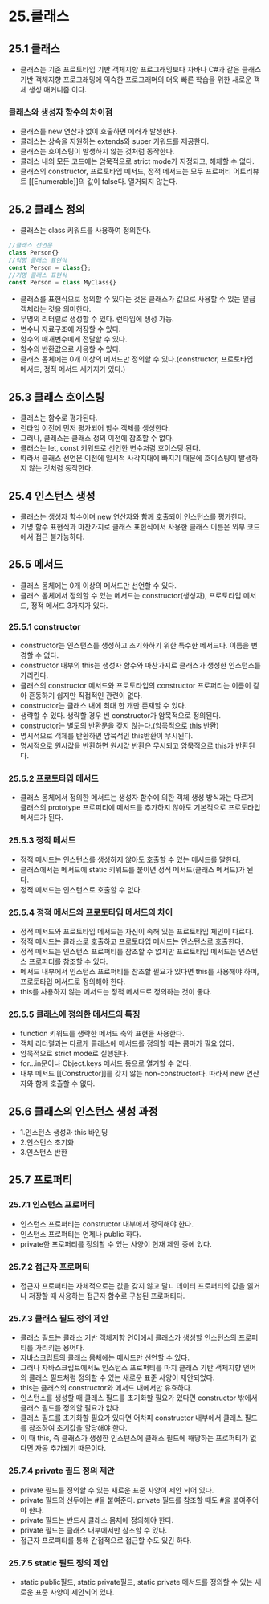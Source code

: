 # 25.클래스
## 25.1 클래스
- 클래스는 기존 프로토타입 기반 객체지향 프로그래밍보다 자바나 C#과 같은 클래스 기반 객체지향 프로그래밍에 익숙한 프로그래머의 더욱 빠른 학습을 위한 새로운 객체 생성 매커니즘 이다.
### 클래스와 생성자 함수의 차이점
- 클래스를 new 연산자 없이 호출하면 에러가 발생한다.
- 클래스는 상속을 지원하는 extends와 super 키워드를 제공한다.
- 클래스는 호이스팅이 발생하지 않는 것처럼 동작한다.
- 클래스 내의 모든 코드에는 암묵적으로 strict mode가 지정되고, 해체할 수 없다.
- 클래스의 constructor, 프로토타입 메서드, 정적 메서드는 모두 프로퍼티 어트리뷰트 [[Enumerable]]의 값이 false다. 열거되지 않는다.

## 25.2 클래스 정의
- 클래스는 class 키워드를 사용하여 정의한다.
```js
//클래스 선언문
class Person{}
//익명 클래스 표현식
const Person = class{};
//기명 클래스 표현식
const Person = class MyClass{}
```
- 클래스를 표현식으로 정의할 수 있다는 것은 클래스가 값으로 사용할 수 있는 일급 객체라는 것을 의미한다.
- 무명의 리터럴로 생성할 수 있다. 런타임에 생성 가능.
- 변수나 자료구조에 저장할 수 있다.
- 함수의 매개변수에게 전달할 수 있다.
- 함수의 반환값으로 사용할 수 있다.
- 클래스 몸체에는 0개 이상의 메서드만 정의할 수 있다.(constructor, 프로토타입 메서드, 정적 메서드 세가지가 있다.)

## 25.3 클래스 호이스팅
- 클래스는 함수로 평가된다.
- 런타임 이전에 먼저 평가되어 함수 객체를 생성한다.
- 그러나, 클래스는 클래스 정의 이전에 참조할 수 없다.
- 클래스는 let, const 키워드로 선언한 변수처럼 호이스팅 된다.
- 따라서 클래스 선언문 이전에 일시적 사각지대에 빠지기 때문에 호이스팅이 발생하지 않는 것처럼 동작한다.

## 25.4 인스턴스 생성
- 클래스는 생성자 함수이며 new 연산자와 함께 호출되어 인스턴스를 평가한다.
- 기명 함수 표현식과 마찬가지로 클래스 표현식에서 사용한 클래스 이름은 외부 코드에서 접근 불가능하다.

## 25.5 메서드
- 클래스 몸체에는 0개 이상의 메서드만 선언할 수 있다.
- 클래스 몸체에서 정의할 수 있는 메서드는 constructor(생성자), 프로토타입 메서드, 정적 메서드 3가지가 있다.

### 25.5.1 constructor
- constructor는 인스턴스를 생성하고 초기화하기 위한 특수한 메서드다. 이름을 변경할 수 없다.
- constructor 내부의 this는 생성자 함수와 마찬가지로 클래스가 생성한 인스턴스를 가리킨다.
- 클래스의 constructor 메서드와 프로토타입의 constructor 프로퍼티는 이름이 같아 혼동하기 쉽지만 직접적인 관련이 없다.
- constructor는 클래스 내에 최대 한 개만 존재할 수 있다.
- 생략할 수 있다. 생략할 경우 빈 constructor가 암묵적으로 정의된다.
- constructor는 별도의 반환문을 갖지 않는다.(암묵적으로 this 반환)
- 명시적으로 객체를 반환하면 암묵적인 this반환이 무시된다.
- 명시적으로 원시값을 반환하면 원시값 반환은 무시되고 암묵적으로 this가 반환된다.

### 25.5.2 프로토타입 메서드
- 클래스 몸체에서 정의한 메서드는 생성자 함수에 의한 객체 생성 방식과는 다르게 클래스의 prototype 프로퍼티에 메서드를 추가하지 않아도 기본적으로 프로토타입 메서드가 된다.

### 25.5.3 정적 메서드
- 정적 메서드는 인스턴스를 생성하지 않아도 호출할 수 있는 메서드를 말한다.
- 클래스에서는 메서드에 static 키워드를 붙이면 정적 메서드(클래스 메서드)가 된다.
- 정적 메서드는 인스턴스로 호출할 수 없다.

### 25.5.4 정적 메서드와 프로토타입 메서드의 차이
- 정적 메서드와 프로토타입 메서드는 자신이 속해 있는 프로토타입 체인이 다르다.
- 정적 메서드는 클래스로 호출하고 프로토타입 메서드는 인스턴스로 호출한다.
- 정적 메서드는 인스턴스 프로퍼티를 참조할 수 없지만 프로토타입 메서드는 인스턴스 프로퍼티를 참조할 수 있다.
- 메서드 내부에서 인스턴스 프로퍼티를 참조할 필요가 있다면 this를 사용해야 하며, 프로토타입 메서드로 정의해야 한다.
- this를 사용하지 않는 메서드는 정적 메서드로 정의하는 것이 좋다.

### 25.5.5 클래스에 정의한 메서드의 특징
- function 키워드를 생략한 메서드 축약 표현을 사용한다.
- 객체 리터럴과는 다르게 클래스에 메서드를 정의할 때는 콤마가 필요 없다.
- 암묵적으로 strict mode로 실행된다.
- for...in문이나 Object.keys 메서드 등으로 열거할 수 없다.
- 내부 메서드 [[Constructor]]를 갖지 않는 non-constructor다. 따라서 new 연산자와 함께 호출할 수 없다.


## 25.6 클래스의 인스턴스 생성 과정
- 1.인스턴스 생성과 this 바인딩
- 2.인스턴스 초기화
- 3.인스턴스 반환

## 25.7 프로퍼티
### 25.7.1 인스턴스 프로퍼티
- 인스턴스 프로퍼티는 constructor 내부에서 정의해야 한다.
- 인스턴스 프로퍼티는 언제나 public 하다.
- private한 프로퍼티를 정의할 수 있는 사양이 현재 제안 중에 있다.

### 25.7.2 접근자 프로퍼티
- 접근자 프로퍼티는 자체적으로는 값을 갖지 않고 달ㄴ 데이터 프로퍼티의 값을 읽거나 저장할 때 사용하는 접근자 함수로 구성된 프로퍼티다.

### 25.7.3 클래스 필드 정의 제안
- 클래스 필드는 클래스 기반 객체지향 언어에서 클래스가 생성할 인스턴스의 프로퍼티를 가리키는 용어다.
- 자바스크립트의 클래스 몸체에는 메서드만 선언할 수 있다.
- 그러나 자바스크립트에서도 인스턴스 프로퍼티를 마치 클래스 기반 객체지향 언어의 클래스 필드처럼 정의할 수 있는 새로운 표준 사양이 제안되었다.
- this는 클래스의 constructor와 메서드 내에서만 유효하다.
- 인스턴스를 생성할 때 클래스 필드를 초기화할 필요가 있다면 constructor 밖에서 클래스 필드를 정의할 필요가 없다.
- 클래스 필드를 초기화할 필요가 있다면 어차피 constructor 내부에서 클래스 필드를 참조하여 초기값을 할당해야 한다.
- 이 때 this, 즉 클래스가 생성한 인스턴스에 클래스 필드에 해당하는 프로퍼티가 없다면 자동 추가되기 때문이다.

### 25.7.4 private 필드 정의 제안
- private 필드를 정의할 수 있는 새로운 표준 사양이 제안 되어 있다.
- private 필드의 선두에는 #을 붙여준다. private 필드를 참조할 때도 #을 붙여주어야 한다.
- private 필드는 반드시 클래스 몸체에 정의해야 한다. 
- private 필드는 클래스 내부에서만 참조할 수 있다.
- 접근자 프로퍼티를 통해 간접적으로 접근할 수도 있긴 하다.

### 25.7.5 static 필드 정의 제안
- static public필드, static private필드, static private 메서드를 정의할 수 있는 새로운 표준 사양이 제안되어 있다.
